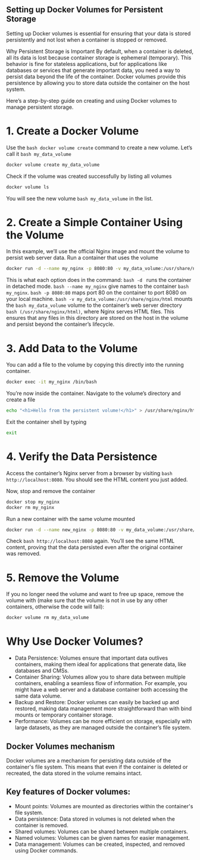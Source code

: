 ## Setting up Docker Volumes for Persistent Storage
Setting up Docker volumes is essential for ensuring that your data is stored persistently and not lost when a container is stopped or removed. 

Why Persistent Storage is Important
By default, when a container is deleted, all its data is lost because container storage is ephemeral (temporary). This behavior is fine for stateless applications, but for applications like databases or services that generate important data, you need a way to persist data beyond the life of the container. Docker volumes provide this persistence by allowing you to store data outside the container on the host system.

Here’s a step-by-step guide on creating and using Docker volumes to manage persistent storage.


# 1. Create a Docker Volume
Use the ```bash docker volume create``` command to create a new volume. Let’s call it ```bash my_data_volume```
```bash 
docker volume create my_data_volume
```

Check if the volume was created successfully by listing all volumes
```bash 
docker volume ls
```
You will see the new volume ```bash my_data_volume``` in the list.


# 2. Create a Simple Container Using the Volume
In this example, we’ll use the official Nginx image and mount the volume to persist web server data.
Run a container that uses the volume
```bash 
docker run -d --name my_nginx -p 8080:80 -v my_data_volume:/usr/share/nginx/html nginx
```

This is what each option does in the command:
```bash -d ``` runs the container in detached mode.
```bash --name my_nginx``` give names to the container ```bash my_nginx```.
```bash -p 8080:80``` maps port 80 on the container to port 8080 on your local machine.
```bash -v my_data_volume:/usr/share/nginx/html``` mounts the ```bash my_data_volume``` volume to the container’s web server directory ```bash (/usr/share/nginx/html)```, where Nginx serves HTML files. This ensures that any files in this directory are stored on the host in the volume and persist beyond the container’s lifecycle.


# 3. Add Data to the Volume
You can add a file to the volume by copying this directly into the running container. 
```bash 
docker exec -it my_nginx /bin/bash
```
You’re now inside the container. Navigate to the volume’s directory and create a file
```bash 
echo "<h1>Hello from the persistent volume!</h1>" > /usr/share/nginx/html/index.html
```
Exit the container shell by typing 
```bash 
exit
```


# 4. Verify the Data Persistence
Access the container’s Nginx server from a browser by visiting ```bash http://localhost:8080```. You should see the HTML content you just added.

Now, stop and remove the container
```bash 
docker stop my_nginx
docker rm my_nginx
```

Run a new container with the same volume mounted
```bash 
docker run -d --name new_nginx -p 8080:80 -v my_data_volume:/usr/share/nginx/html nginx
```
Check ```bash http://localhost:8080``` again. You’ll see the same HTML content, proving that the data persisted even after the original container was removed.


# 5. Remove the Volume 
If you no longer need the volume and want to free up space, remove the volume with (make sure that the volume is not in use by any other containers, otherwise the code will fail): 
```bash 
docker volume rm my_data_volume
```

# Why Use Docker Volumes?
- Data Persistence: Volumes ensure that important data outlives containers, making them ideal for applications that generate data, like databases and CMSs.
- Container Sharing: Volumes allow you to share data between multiple containers, enabling a seamless flow of information. For example, you might have a web server and a database container both accessing the same data volume.
- Backup and Restore: Docker volumes can easily be backed up and restored, making data management more straightforward than with bind mounts or temporary container storage.
- Performance: Volumes can be more efficient on storage, especially with large datasets, as they are managed outside the container’s file system.



## Docker Volumes mechanism
Docker volumes are a mechanism for persisting data outside of the container's file system. This means that even if the container is deleted or recreated, the data stored in the volume remains intact.

## Key features of Docker volumes:

- Mount points: Volumes are mounted as directories within the container's file system.
- Data persistence: Data stored in volumes is not deleted when the container is removed.
- Shared volumes: Volumes can be shared between multiple containers.
- Named volumes: Volumes can be given names for easier management.
- Data management: Volumes can be created, inspected, and removed using Docker commands.


